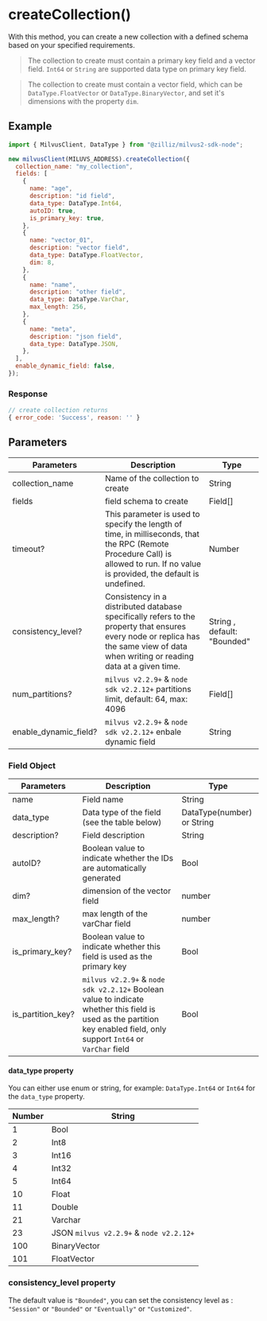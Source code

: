 # createCollection()

With this method, you can create a new collection with a defined schema based on your specified requirements.

> The collection to create must contain a primary key field and a vector field. `Int64` or `String` are supported data type on primary key field.

> The collection to create must contain a vector field, which can be `DataType.FloatVector` or `DataType.BinaryVector`, and set it's dimensions with the property `dim`.

## Example

```javascript
import { MilvusClient, DataType } from "@zilliz/milvus2-sdk-node";

new milvusClient(MILUVS_ADDRESS).createCollection({
  collection_name: "my_collection",
  fields: [
    {
      name: "age",
      description: "id field",
      data_type: DataType.Int64,
      autoID: true,
      is_primary_key: true,
    },
    {
      name: "vector_01",
      description: "vector field",
      data_type: DataType.FloatVector,
      dim: 8,
    },
    {
      name: "name",
      description: "other field",
      data_type: DataType.VarChar,
      max_length: 256,
    },
    {
      name: "meta",
      description: "json field",
      data_type: DataType.JSON,
    },
  ],
  enable_dynamic_field: false,
});
```

### Response

```javascript
// create collection returns
{ error_code: 'Success', reason: '' }
```

## Parameters

| Parameters            | Description                                                                                                                                                                          | Type                        |
| --------------------- | ------------------------------------------------------------------------------------------------------------------------------------------------------------------------------------ | --------------------------- |
| collection_name       | Name of the collection to create                                                                                                                                                     | String                      |
| fields                | field schema to create                                                                                                                                                               | Field[]                     |
| timeout?              | This parameter is used to specify the length of time, in milliseconds, that the RPC (Remote Procedure Call) is allowed to run. If no value is provided, the default is undefined.    | Number                      |
| consistency_level?    | Consistency in a distributed database specifically refers to the property that ensures every node or replica has the same view of data when writing or reading data at a given time. | String , default: "Bounded" |
| num_partitions?       | `milvus v2.2.9+` & `node sdk v2.2.12+` partitions limit, default: 64, max: 4096                                                                                                      | Field[]                     |
| enable_dynamic_field? | `milvus v2.2.9+` & `node sdk v2.2.12+` enbale dynamic field                                                                                                                          | String                      |

### Field Object

| Parameters        | Description                                                                                                                                                             | Type                       |
| ----------------- | ----------------------------------------------------------------------------------------------------------------------------------------------------------------------- | -------------------------- |
| name              | Field name                                                                                                                                                              | String                     |
| data_type         | Data type of the field (see the table below)                                                                                                                            | DataType(number) or String |
| description?      | Field description                                                                                                                                                       | String                     |
| autoID?           | Boolean value to indicate whether the IDs are automatically generated                                                                                                   | Bool                       |
| dim?              | dimension of the vector field                                                                                                                                           | number                     |
| max_length?       | max length of the varChar field                                                                                                                                         | number                     |
| is_primary_key?   | Boolean value to indicate whether this field is used as the primary key                                                                                                 | Bool                       |
| is_partition_key? | `milvus v2.2.9+` & `node sdk v2.2.12+` Boolean value to indicate whether this field is used as the partition key enabled field, only support `Int64` or `VarChar` field | Bool                       |

#### data_type property

You can either use enum or string, for example: `DataType.Int64` or `Int64` for the `data_type` property.

| Number | String                                  |
| ------ | --------------------------------------- |
| 1      | Bool                                    |
| 2      | Int8                                    |
| 3      | Int16                                   |
| 4      | Int32                                   |
| 5      | Int64                                   |
| 10     | Float                                   |
| 11     | Double                                  |
| 21     | Varchar                                 |
| 23     | JSON `milvus v2.2.9+` & `node v2.2.12+` |
| 100    | BinaryVector                            |
| 101    | FloatVector                             |

### consistency_level property

The default value is `"Bounded"`, you can set the consistency level as : `"Session"` or `"Bounded"` or `"Eventually"` or `"Customized"`.
